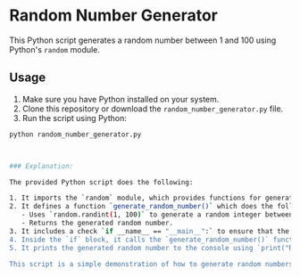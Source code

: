 # Random Number Generator

This Python script generates a random number between 1 and 100 using Python's `random` module.

## Usage

1. Make sure you have Python installed on your system.
2. Clone this repository or download the `random_number_generator.py` file.
3. Run the script using Python:

```bash
python random_number_generator.py



### Explanation:

The provided Python script does the following:

1. It imports the `random` module, which provides functions for generating random numbers.
2. It defines a function `generate_random_number()` which does the following:
   - Uses `random.randint(1, 100)` to generate a random integer between 1 and 100.
   - Returns the generated random number.
3. It includes a check `if __name__ == "__main__":` to ensure that the following code block is only executed when the script is run directly, not when it's imported as a module into another script.
4. Inside the `if` block, it calls the `generate_random_number()` function to generate a random number and assigns it to the variable `random_number`.
5. It prints the generated random number to the console using `print("Random number:", random_number)`.

This script is a simple demonstration of how to generate random numbers in Python using the `random` module.

